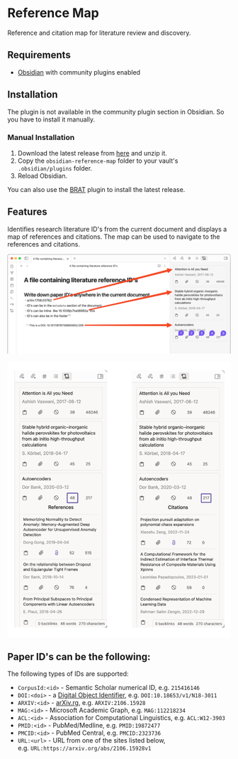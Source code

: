 # Reference Map
Reference and citation map for literature review and discovery. 

## Requirements
- [Obsidian](https://obsidian.md/) with community plugins enabled

## Installation
The plugin is not available in the community plugin section in Obsidian. So you have to install it manually.

### Manual Installation
1. Download the latest release from [here](https://github.com/anoopkcn/obsidian-reference-map/releases) and unzip it.
2. Copy the `obsidian-reference-map` folder to your vault's `.obsidian/plugins` folder.
3. Reload Obsidian.

You can also use the [BRAT](https://github.com/TfTHacker/obsidian42-brat/) plugin to install the latest release.

## Features
Identifies research literature ID's from the current document and displays a map of references and citations. The map can be used to navigate to the references and citations.

![obsidian-reference-map-demo](./images/obsidian-reference-map-demo.png)

![obsidian-reference-map-ref-cite](./images/obsidian-reference-map-ref-cite.png)


## Paper ID's can be the following:
The following types of IDs are supported:
-   `CorpusId:<id>` - Semantic Scholar numerical ID, e.g. `215416146`
-   `DOI:<doi>` - a [Digital Object Identifier](http://doi.org/), e.g. `DOI:10.18653/v1/N18-3011`
-   `ARXIV:<id>` - [arXiv.rg](https://arxiv.org/), e.g. `ARXIV:2106.15928`
-   `MAG:<id>` - Microsoft Academic Graph, e.g. `MAG:112218234`
-   `ACL:<id>` - Association for Computational Linguistics, e.g. `ACL:W12-3903`
-   `PMID:<id>` - PubMed/Medline, e.g. `PMID:19872477`
-   `PMCID:<id>` - PubMed Central, e.g. `PMCID:2323736`
-   `URL:<url>` - URL from one of the sites listed below, e.g. `URL:https://arxiv.org/abs/2106.15928v1`


